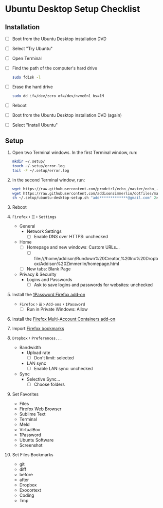 # Ubuntu Desktop Setup Checklist

## Installation

- [ ] Boot from the Ubuntu Desktop installation DVD
- [ ] Select "Try Ubuntu"
- [ ] Open Terminal
- [ ] Find the path of the computer's hard drive
	```sh
	sudo fdisk -l
	```
- [ ] Erase the hard drive
	```sh
	sudo dd if=/dev/zero of=/dev/nvme0n1 bs=1M
	```
- [ ] Reboot
- [ ] Boot from the Ubuntu Desktop installation DVD (again)
- [ ] Select "Install Ubuntu"



## Setup

1. Open two Terminal windows. In the first Terminal window, run:
	```sh
	mkdir ~/.setup/
	touch ~/.setup/error.log
	tail -F ~/.setup/error.log
	```

1. In the second Terminal window, run:
	```sh
	wget https://raw.githubusercontent.com/prodctrl/echo_/master/echo_.sh -O ~/.setup/echo_.sh
	wget https://raw.githubusercontent.com/addisonzimmerlin/dotfiles/master/ubuntu/ubuntu-desktop-setup.sh -O ~/.setup/ubuntu-desktop-setup.sh
	sh ~/.setup/ubuntu-desktop-setup.sh "add*************@gmail.com" 2> ~/.setup/error.log
	```

1. Reboot

1. `Firefox` › `☰` › `Settings`
	- General
		- Network Settings
			- [ ] Enable DNS over HTTPS: unchecked
	- Home
		- [ ] Homepage and new windows: Custom URLs...
			- [ ] file:///home/addison/Rundown%20Creator,%20Inc%20Dropbox/Addison%20Zimmerlin/homepage.html
		- [ ] New tabs: Blank Page
	- Privacy & Security
		- Logins and Passwords
			- [ ] Ask to save logins and passwords for websites: unchecked

1. Install the [1Password Firefox add-on](https://support.1password.com/getting-started-browser/)
	- `Firefox` › `☰` › `Add-ons` › `1Password`
		- [ ] Run in Private Windows: Allow

1. Install the [Firefox Multi-Account Containers add-on](https://addons.mozilla.org/en-US/firefox/addon/multi-account-containers/)

1. Import [Firefox bookmarks](https://github.com/addisonzimmerlin/firefox-bookmarks)

1. `Dropbox` › `Preferences...`
	- Bandwidth
		- Upload rate
			- [ ] Don't limit: selected
		- LAN sync
			- [ ] Enable LAN sync: unchecked
	- Sync
		- Selective Sync...
			- [ ] Choose folders

1. Set Favorites
	- Files
	- Firefox Web Browser
	- Sublime Text
	- Terminal
	- Meld
	- VirtualBox
	- 1Password
	- Ubuntu Software
	- Screenshot

1. Set Files Bookmarks
	- git
	- diff
	- before
	- after
	- Dropbox
	- Exocortext
	- Coding
	- Tmp
